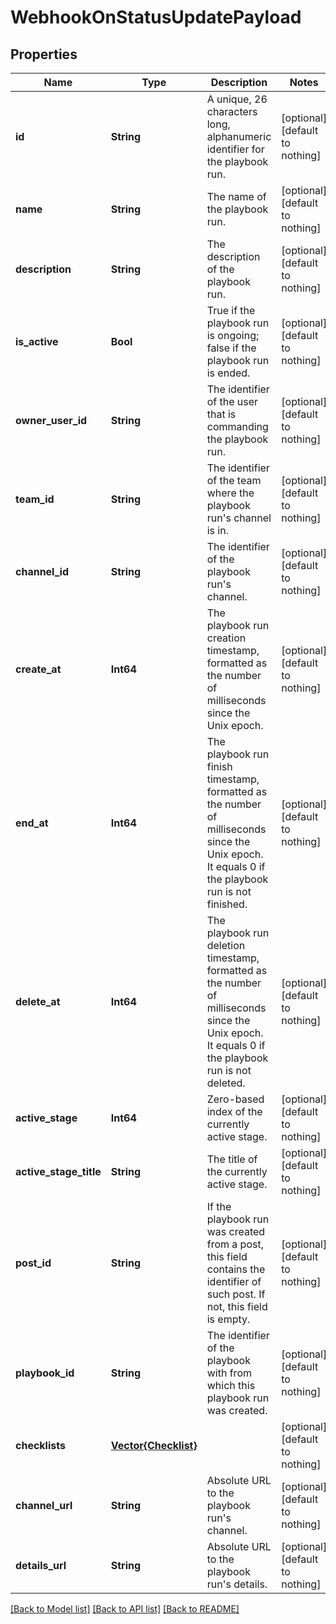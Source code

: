 # WebhookOnStatusUpdatePayload


## Properties
Name | Type | Description | Notes
------------ | ------------- | ------------- | -------------
**id** | **String** | A unique, 26 characters long, alphanumeric identifier for the playbook run. | [optional] [default to nothing]
**name** | **String** | The name of the playbook run. | [optional] [default to nothing]
**description** | **String** | The description of the playbook run. | [optional] [default to nothing]
**is_active** | **Bool** | True if the playbook run is ongoing; false if the playbook run is ended. | [optional] [default to nothing]
**owner_user_id** | **String** | The identifier of the user that is commanding the playbook run. | [optional] [default to nothing]
**team_id** | **String** | The identifier of the team where the playbook run&#39;s channel is in. | [optional] [default to nothing]
**channel_id** | **String** | The identifier of the playbook run&#39;s channel. | [optional] [default to nothing]
**create_at** | **Int64** | The playbook run creation timestamp, formatted as the number of milliseconds since the Unix epoch. | [optional] [default to nothing]
**end_at** | **Int64** | The playbook run finish timestamp, formatted as the number of milliseconds since the Unix epoch. It equals 0 if the playbook run is not finished. | [optional] [default to nothing]
**delete_at** | **Int64** | The playbook run deletion timestamp, formatted as the number of milliseconds since the Unix epoch. It equals 0 if the playbook run is not deleted. | [optional] [default to nothing]
**active_stage** | **Int64** | Zero-based index of the currently active stage. | [optional] [default to nothing]
**active_stage_title** | **String** | The title of the currently active stage. | [optional] [default to nothing]
**post_id** | **String** | If the playbook run was created from a post, this field contains the identifier of such post. If not, this field is empty. | [optional] [default to nothing]
**playbook_id** | **String** | The identifier of the playbook with from which this playbook run was created. | [optional] [default to nothing]
**checklists** | [**Vector{Checklist}**](Checklist.md) |  | [optional] [default to nothing]
**channel_url** | **String** | Absolute URL to the playbook run&#39;s channel. | [optional] [default to nothing]
**details_url** | **String** | Absolute URL to the playbook run&#39;s details. | [optional] [default to nothing]


[[Back to Model list]](../README.md#models) [[Back to API list]](../README.md#api-endpoints) [[Back to README]](../README.md)


